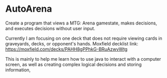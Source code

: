 # AutoArena
Create a program that views a MTG: Arena gamestate, makes decisions, and executes decisions without user input.

Currently I am focusing on one deck that does not require viewing cards in graveyards, decks, or opponent's hands.
Moxfield decklist link: https://moxfield.com/decks/PAHH8gPPhkG-BRuAzwvWtg

This is mainly to help me learn how to use java to interact with a computer screen, as well as creating complex logical decisions and storing information,
